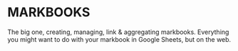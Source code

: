 MARKBOOKS
=========
The big one, creating, managing, link & aggregating markbooks. Everything you might want to do with your markbook in Google Sheets, but on the web.
